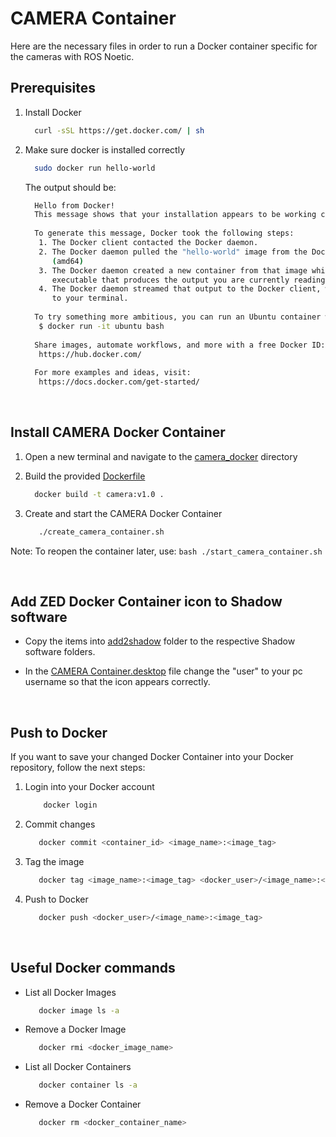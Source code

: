 # CAMERA Container

Here are the necessary files in order to run a Docker container specific for the cameras with ROS Noetic.
<br>

## Prerequisites

1. Install Docker
    ```bash
      curl -sSL https://get.docker.com/ | sh
    ```

2. Make sure docker is installed correctly
    ```bash
      sudo docker run hello-world
    ```
   The output should be:
    ```bash
      Hello from Docker!
      This message shows that your installation appears to be working correctly.
      
      To generate this message, Docker took the following steps:
       1. The Docker client contacted the Docker daemon.
       2. The Docker daemon pulled the "hello-world" image from the Docker Hub.
          (amd64)
       3. The Docker daemon created a new container from that image which runs the
          executable that produces the output you are currently reading.
       4. The Docker daemon streamed that output to the Docker client, which sent it
          to your terminal.
      
      To try something more ambitious, you can run an Ubuntu container with:
       $ docker run -it ubuntu bash
      
      Share images, automate workflows, and more with a free Docker ID:
       https://hub.docker.com/
      
      For more examples and ideas, visit:
       https://docs.docker.com/get-started/
    ```
<br>

## Install CAMERA Docker Container

1. Open a new terminal and navigate to the [camera_docker](/camera_docker) directory

2. Build the provided [Dockerfile](/camera_docker/Dockerfile)
    ```bash
      docker build -t camera:v1.0 .
    ```

3. Create and start the CAMERA Docker Container
    ```bash
       ./create_camera_container.sh
    ```
Note: To reopen the container later, use:
    ```bash
       ./start_camera_container.sh
    ```

<br>

## Add ZED Docker Container icon to Shadow software

 - Copy the items into [add2shadow](/camera_docker/add2shadow) folder to the respective Shadow software folders.

 - In the [CAMERA Container.desktop](/camera_docker/add2shadow/Shadow%20Icons/CAMERA%20Container.desktop) file change the "user" to your pc username so that the icon appears correctly.
<br>

## Push to Docker

If you want to save your changed Docker Container into your Docker repository, follow the next steps:

1. Login into your Docker account
    ```bash
        docker login
    ```
    
2. Commit changes
    ```bash
       docker commit <container_id> <image_name>:<image_tag>
    ```

3. Tag the image
    ```bash
       docker tag <image_name>:<image_tag> <docker_user>/<image_name>:<image_tag>
    ```

4. Push to Docker
    ```bash
       docker push <docker_user>/<image_name>:<image_tag>
    ```
<br>

## Useful Docker commands

 - List all Docker Images
    ```bash
       docker image ls -a
    ```
    
 - Remove a Docker Image
    ```bash
       docker rmi <docker_image_name>
    ```
   
 - List all Docker Containers
    ```bash
       docker container ls -a
    ```
    
 - Remove a Docker Container
    ```bash
       docker rm <docker_container_name>
    ```

